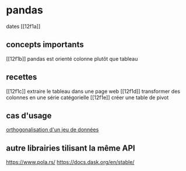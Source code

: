 # pandas

dates [[12f1a]]

## concepts importants

[[12f1b]] pandas est orienté colonne plutôt que tableau

## recettes

[[12f1c]] extraire le tableau dans une page web
[[12f1d]] transformer des colonnes en une série catégorielle
[[12f1e]] créer une table de pivot

## cas d'usage

[orthogonalisation d'un jeu de données][nb 1]

[nb 1]: https://github.com/taniki/notebooks/blob/master/finess/clean.ipynb

## autre librairies tilisant la même API

https://www.pola.rs/
https://docs.dask.org/en/stable/


